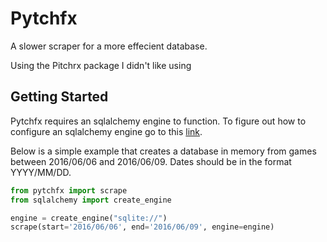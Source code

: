 Pytchfx 
=======

A slower scraper for a more effecient database.

Using the Pitchrx package I didn't like using

Getting Started 
---------------

Pytchfx requires an sqlalchemy engine to function. To figure out how to
configure an sqlalchemy engine go to this
[link](http://docs.sqlalchemy.org/en/latest/core/engines.html).

Below is a simple example that creates a database in memory from games
between 2016/06/06 and 2016/06/09. Dates should be in the format
YYYY/MM/DD.

```python
from pytchfx import scrape
from sqlalchemy import create_engine

engine = create_engine("sqlite://")
scrape(start='2016/06/06', end='2016/06/09', engine=engine)
```
